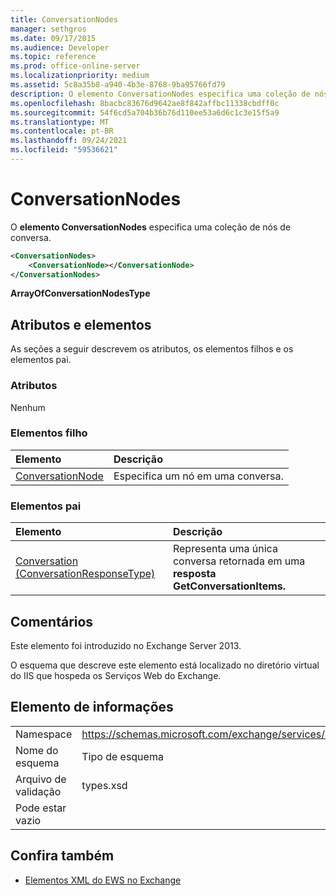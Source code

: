 ```yaml
---
title: ConversationNodes
manager: sethgros
ms.date: 09/17/2015
ms.audience: Developer
ms.topic: reference
ms.prod: office-online-server
ms.localizationpriority: medium
ms.assetid: 5c8a35b8-a940-4b3e-8768-9ba95766fd79
description: O elemento ConversationNodes especifica uma coleção de nós de conversa.
ms.openlocfilehash: 8bacbc83676d9642ae8f842affbc11338cbdff0c
ms.sourcegitcommit: 54f6cd5a704b36b76d110ee53a6d6c1c3e15f5a9
ms.translationtype: MT
ms.contentlocale: pt-BR
ms.lasthandoff: 09/24/2021
ms.locfileid: "59536621"
---
```

# <a name="conversationnodes"></a>ConversationNodes

O **elemento ConversationNodes** especifica uma coleção de nós de conversa. 
  
```XML
<ConversationNodes>
    <ConversationNode></ConversationNode>
</ConversationNodes>
```

 **ArrayOfConversationNodesType**
## <a name="attributes-and-elements"></a>Atributos e elementos

As seções a seguir descrevem os atributos, os elementos filhos e os elementos pai.
  
### <a name="attributes"></a>Atributos

Nenhum
  
### <a name="child-elements"></a>Elementos filho

|**Elemento**|**Descrição**|
|:-----|:-----|
|[ConversationNode](conversationnode.md) <br/> |Especifica um nó em uma conversa.  <br/> |
   
### <a name="parent-elements"></a>Elementos pai

|**Elemento**|**Descrição**|
|:-----|:-----|
|[Conversation (ConversationResponseType)](conversation-conversationresponsetype.md) <br/> |Representa uma única conversa retornada em uma **resposta GetConversationItems.**  <br/> |
   
## <a name="remarks"></a>Comentários

Este elemento foi introduzido no Exchange Server 2013.
  
O esquema que descreve este elemento está localizado no diretório virtual do IIS que hospeda os Serviços Web do Exchange.
  
## <a name="element-information"></a>Elemento de informações

|||
|:-----|:-----|
|Namespace  <br/> |https://schemas.microsoft.com/exchange/services/2006/types  <br/> |
|Nome do esquema  <br/> |Tipo de esquema  <br/> |
|Arquivo de validação  <br/> |types.xsd  <br/> |
|Pode estar vazio  <br/> ||
   
## <a name="see-also"></a>Confira também



- [Elementos XML do EWS no Exchange](ews-xml-elements-in-exchange.md)

